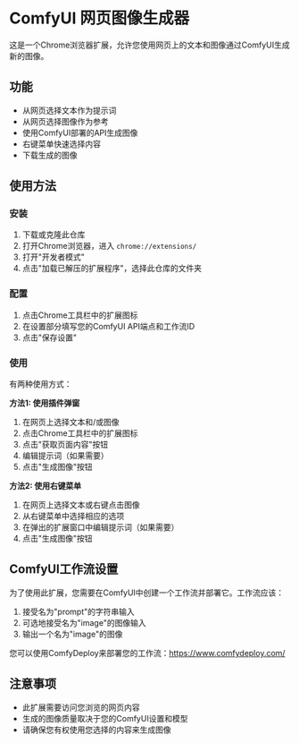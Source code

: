 # ComfyUI 网页图像生成器

这是一个Chrome浏览器扩展，允许您使用网页上的文本和图像通过ComfyUI生成新的图像。

## 功能

- 从网页选择文本作为提示词
- 从网页选择图像作为参考
- 使用ComfyUI部署的API生成图像
- 右键菜单快速选择内容
- 下载生成的图像

## 使用方法

### 安装

1. 下载或克隆此仓库
2. 打开Chrome浏览器，进入 `chrome://extensions/`
3. 打开"开发者模式"
4. 点击"加载已解压的扩展程序"，选择此仓库的文件夹

### 配置

1. 点击Chrome工具栏中的扩展图标
2. 在设置部分填写您的ComfyUI API端点和工作流ID
3. 点击"保存设置"

### 使用

有两种使用方式：

**方法1: 使用插件弹窗**
1. 在网页上选择文本和/或图像
2. 点击Chrome工具栏中的扩展图标
3. 点击"获取页面内容"按钮
4. 编辑提示词（如果需要）
5. 点击"生成图像"按钮

**方法2: 使用右键菜单**
1. 在网页上选择文本或右键点击图像
2. 从右键菜单中选择相应的选项
3. 在弹出的扩展窗口中编辑提示词（如果需要）
4. 点击"生成图像"按钮

## ComfyUI工作流设置

为了使用此扩展，您需要在ComfyUI中创建一个工作流并部署它。工作流应该：

1. 接受名为"prompt"的字符串输入
2. 可选地接受名为"image"的图像输入
3. 输出一个名为"image"的图像

您可以使用ComfyDeploy来部署您的工作流：https://www.comfydeploy.com/

## 注意事项

- 此扩展需要访问您浏览的网页内容
- 生成的图像质量取决于您的ComfyUI设置和模型
- 请确保您有权使用您选择的内容来生成图像 